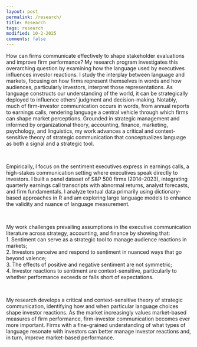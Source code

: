 ```yaml
---
layout: post
permalink: /research/
title: Research
tags: research
modified: 10-2-2025
comments: false
---
```


<p>How can firms communicate effectively to shape stakeholder evaluations and improve firm performance? My research program investigates this overarching question by examining how the language used by executives influences investor reactions. I study the interplay between language and markets, focusing on how firms represent themselves in words and how audiences, particularly investors, interpret those representations. As language constructs our understanding of the world, it can be strategically deployed to influence others’ judgment and decision-making. Notably, much of firm-investor communication occurs in words, from annual reports to earnings calls, rendering language a central vehicle through which firms can shape market perceptions. Grounded in strategic management and informed by organizational theory, accounting, finance, marketing, psychology, and linguistics, my work advances a critical and context-sensitive theory of strategic communication that conceptualizes language as both a signal and a strategic tool.</p>
<br />
<p>Empirically, I focus on the sentiment executives express in earnings calls, a high-stakes communication setting where executives speak directly to investors. I built a panel dataset of S&P 500 firms (2014–2023), integrating quarterly earnings call transcripts with abnormal returns, analyst forecasts, and firm fundamentals. I analyze textual data primarily using dictionary-based approaches in R and am exploring large language models to enhance the validity and nuance of language measurement.</p>
<br />
<p>My work challenges prevailing assumptions in the executive communication literature across strategy, accounting, and finance by showing that:
<br>1.	Sentiment can serve as a strategic tool to manage audience reactions in markets;
<br>2.	Investors perceive and respond to sentiment in nuanced ways that go beyond valence;
<br>3.	The effects of positive and negative sentiment are not symmetric;
<br>4.	Investor reactions to sentiment are context-sensitive, particularly to whether performance exceeds or falls short of expectations.</p>
<br />
<p>My research develops a critical and context-sensitive theory of strategic communication, identifying how and when particular language choices shape investor reactions. As the market increasingly values market-based measures of firm performance, firm-investor communication becomes ever more important. Firms with a fine-grained understanding of what types of language resonate with investors can better manage investor reactions and, in turn, improve market-based performance.</p>
